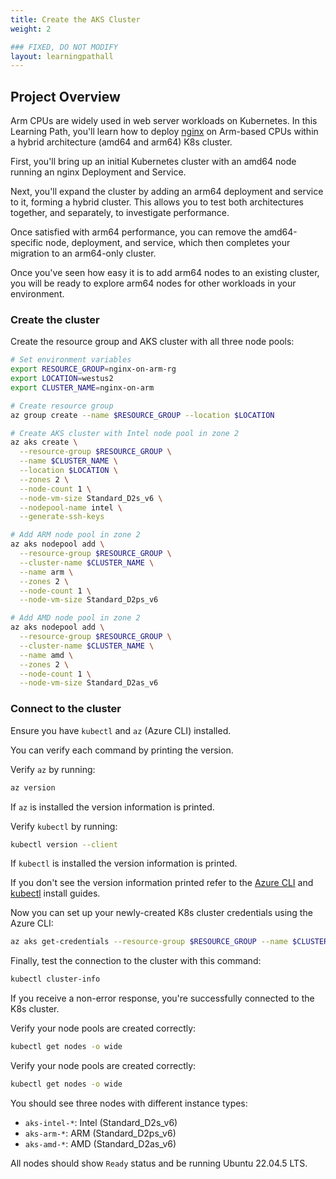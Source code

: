 ```yaml
---
title: Create the AKS Cluster
weight: 2

### FIXED, DO NOT MODIFY
layout: learningpathall
---
```


## Project Overview

Arm CPUs are widely used in web server workloads on Kubernetes. In this Learning Path, you'll learn how to deploy [nginx](https://nginx.org/) on Arm-based CPUs within a hybrid architecture (amd64 and arm64) K8s cluster.

First, you'll bring up an initial Kubernetes cluster with an amd64 node running an nginx Deployment and Service.

Next, you'll expand the cluster by adding an arm64 deployment and service to it, forming a hybrid cluster. This allows you to test both architectures together, and separately, to investigate performance. 

Once satisfied with arm64 performance, you can remove the amd64-specific node, deployment, and service, which then completes your migration to an arm64-only cluster.

Once you've seen how easy it is to add arm64 nodes to an existing cluster, you will be ready to explore arm64 nodes for other workloads in your environment.
 
### Create the cluster

Create the resource group and AKS cluster with all three node pools:

```bash
# Set environment variables
export RESOURCE_GROUP=nginx-on-arm-rg
export LOCATION=westus2
export CLUSTER_NAME=nginx-on-arm

# Create resource group
az group create --name $RESOURCE_GROUP --location $LOCATION

# Create AKS cluster with Intel node pool in zone 2
az aks create \
  --resource-group $RESOURCE_GROUP \
  --name $CLUSTER_NAME \
  --location $LOCATION \
  --zones 2 \
  --node-count 1 \
  --node-vm-size Standard_D2s_v6 \
  --nodepool-name intel \
  --generate-ssh-keys

# Add ARM node pool in zone 2
az aks nodepool add \
  --resource-group $RESOURCE_GROUP \
  --cluster-name $CLUSTER_NAME \
  --name arm \
  --zones 2 \
  --node-count 1 \
  --node-vm-size Standard_D2ps_v6

# Add AMD node pool in zone 2
az aks nodepool add \
  --resource-group $RESOURCE_GROUP \
  --cluster-name $CLUSTER_NAME \
  --name amd \
  --zones 2 \
  --node-count 1 \
  --node-vm-size Standard_D2as_v6
```

### Connect to the cluster

Ensure you have `kubectl` and `az` (Azure CLI) installed. 

You can verify each command by printing the version.

Verify `az` by running:

```bash
az version
```

If `az` is installed the version information is printed. 

Verify `kubectl` by running:

```bash
kubectl version --client
```

If `kubectl` is installed the version information is printed. 

If you don't see the version information printed refer to the [Azure CLI](/install-guides/azure-cli) and [kubectl](/install-guides/kubectl/) install guides.

Now you can set up your newly-created K8s cluster credentials using the Azure CLI:

```bash
az aks get-credentials --resource-group $RESOURCE_GROUP --name $CLUSTER_NAME
```

Finally, test the connection to the cluster with this command:

```bash
kubectl cluster-info
```

If you receive a non-error response, you're successfully connected to the K8s cluster.

Verify your node pools are created correctly:

```bash
kubectl get nodes -o wide
```

Verify your node pools are created correctly:

```bash
kubectl get nodes -o wide
```

You should see three nodes with different instance types:
- `aks-intel-*`: Intel (Standard_D2s_v6)
- `aks-arm-*`: ARM (Standard_D2ps_v6) 
- `aks-amd-*`: AMD (Standard_D2as_v6)

All nodes should show `Ready` status and be running Ubuntu 22.04.5 LTS.

